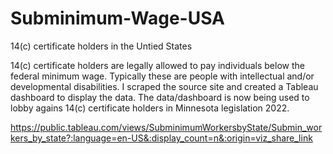 # Subminimum-Wage-USA
14(c) certificate holders in the Untied States

14(c) certificate holders are legally allowed to pay individuals below the federal minimum wage. Typically these are people with intellectual and/or developmental disabilities. I scraped the source site and created a Tableau dashboard to display the data. The data/dashboard is now being used to lobby agains 14(c) certificate holders in Minnesota legislation 2022.

https://public.tableau.com/views/SubminimumWorkersbyState/Submin_workers_by_state?:language=en-US&:display_count=n&:origin=viz_share_link
